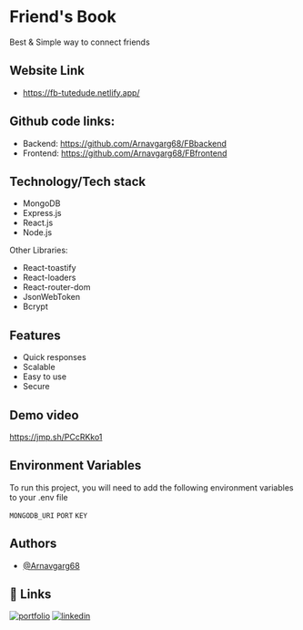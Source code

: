 
# Friend's Book

Best & Simple way to connect friends


## Website Link
- https://fb-tutedude.netlify.app/

## Github code links:
- Backend:  https://github.com/Arnavgarg68/FBbackend
- Frontend: https://github.com/Arnavgarg68/FBfrontend
## Technology/Tech stack
- MongoDB
- Express.js
- React.js
- Node.js

Other Libraries:
- React-toastify
- React-loaders
- React-router-dom
- JsonWebToken
- Bcrypt
## Features

- Quick responses
- Scalable
- Easy to use
- Secure


## Demo video

https://jmp.sh/PCcRKko1


## Environment Variables

To run this project, you will need to add the following environment variables to your .env file

`MONGODB_URI`
`PORT`
`KEY`


## Authors

- [@Arnavgarg68](https://github.com/Arnavgarg68)


## 🔗 Links
[![portfolio](https://img.shields.io/badge/my_portfolio-000?style=for-the-badge&logo=ko-fi&logoColor=white)](https://portfolio-gsap.onrender.com/)
[![linkedin](https://img.shields.io/badge/linkedin-0A66C2?style=for-the-badge&logo=linkedin&logoColor=white)](https://www.linkedin.com/in/arnav-garg-221h/)


